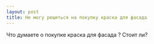```yaml
---
layout: post 
title: Не могу решиться на покупку краска для фасада 
--- 
```

Что думаете о покупке краска для фасада ? Стоит ли?